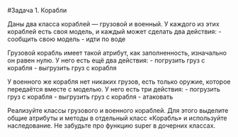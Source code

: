 #Задача 1. Корабли

Даны два класса кораблей — грузовой и военный. 
У каждого из этих кораблей есть своя модель, и каждый может сделать два действия: 
    - сообщить свою модель 
    - идти по воде 

Грузовой корабль имеет такой атрибут, как заполненность, изначально он равен нулю. 
У него есть ещё два действия: 
    - погрузить груз с корабля
    - выгрузить груз с корабля

У военного же корабля нет никаких грузов, есть только оружие, которое передаётся вместе с моделью. 
У него есть три действия: 
    - погрузить груз с корабля
    - выгрузить груз с корабля
    - атаковать

Реализуйте классы грузового и военного кораблей. 
Для этого выделите общие атрибуты и методы в отдельный класс «Корабль» и используйте наследование. 
Не забудьте про функцию super в дочерних классах.
